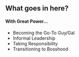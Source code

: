 What goes in here?
------------------

#### With Great Power...

- Becoming the Go-To Guy/Gal
- Informal Leadership
- Taking Responsibility
- Transitioning to Bosshood
